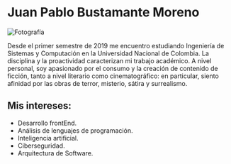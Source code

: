 # Juan Pablo Bustamante Moreno

![Fotografía](img/jpbm.png)

Desde el primer semestre de 2019 me encuentro estudiando Ingeniería de Sistemas y Computación en la Universidad Nacional de Colombia.
La disciplina y la proactividad caracterizan mi trabajo académico. A nivel personal, soy apasionado por el consumo y la creación de contenido de ficción, tanto a nivel
literario como cinematográfico: en particular, siento afinidad por las obras de terror, misterio, sátira y surrealismo.

## Mis intereses:

- Desarrollo frontEnd.
- Análisis de lenguajes de programación.
- Inteligencia artificial. 
- Ciberseguridad.
- Arquitectura de Software.